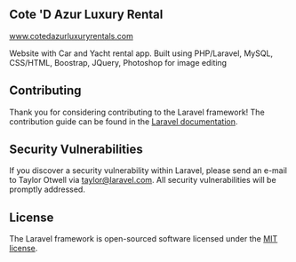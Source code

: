 
## Cote 'D Azur Luxury Rental

www.cotedazurluxuryrentals.com

Website with Car and Yacht rental app. Built using PHP/Laravel, MySQL, CSS/HTML, Boostrap, JQuery, Photoshop for image editing


## Contributing

Thank you for considering contributing to the Laravel framework! The contribution guide can be found in the [Laravel documentation](https://laravel.com/docs/contributions).

## Security Vulnerabilities

If you discover a security vulnerability within Laravel, please send an e-mail to Taylor Otwell via [taylor@laravel.com](mailto:taylor@laravel.com). All security vulnerabilities will be promptly addressed.

## License

The Laravel framework is open-sourced software licensed under the [MIT license](https://opensource.org/licenses/MIT).
